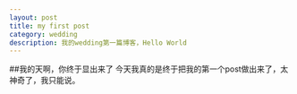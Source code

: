 ```yaml
---
layout: post
title: my first post
category: wedding
description: 我的wedding第一篇博客，Hello World
---
```

##我的天啊，你终于显出来了
今天我真的是终于把我的第一个post做出来了，太神奇了，我只能说。